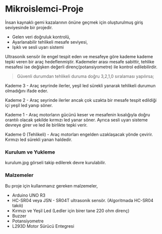 # Mikroislemci-Proje


İnsan kaynaklı gemi kazalarının önüne geçmek için oluşturulmuş giriş seviyesinde bir projedir.

  - Gelen veri doğruluk kontrolü,
  - Ayarlanabilir tehlikeli mesafe seviyesi,
  - Işıklı ve sesli uyarı sistemi

Ultrasonik sensör ile engel tespit eden ve mesafeye göre kademe kademe tepki veren bir araç hedeflenmiştir. Kademeler arası mesafe sabittir, tehlike mesafesi ise değişken değerli direnç(potansiyometre) ile kontrol edilebilirdir.

> Güvenli durumdan tehlikeli duruma doğru 3,2,1,0 sıralaması yapılırsa;

Kademe 3 - Araç seyrinde ilerler, yeşil led sürekli yanarak tehlikeli durumun olmadığını ifade eder.

Kademe 2 - Araç seyrinde ilerler ancak çok uzakta bir mesafe tespit edildiği içi yeşil led yanıp söner.

Kademe 1 - Araç motorların gücünü keser ve mesafenin kısalığıyla doğru orantılı olacak şekilde kırmızı led yanar söner. Ayrıca sesli uyarı sisteme devreye girer ve led ile birlikte tepki verir.

Kademe 0 (Tehlikeli) - Araç motorları engelden uzaklaşacak yönde çevirir. Kırmızı led sürekli yanan haldedir.

### Kurulum ve Yukleme

kurulum.jpg görseli takip edilerek devre kurulabilir.

### Malzemeler

Bu proje için kullanmanız gereken malzemeler,


* Arduino UNO R3
* HC-SR04 veya JSN - SR04T ultrasonik sensör. (Algoritmada HC-SR04 takılı)
* Kırmızı ve Yeşil Led (Ledler için birer tane 220 ohm direnç)
* Buzzer
* Potansiyometre
* L293D Motor Sürücü Entegresi
